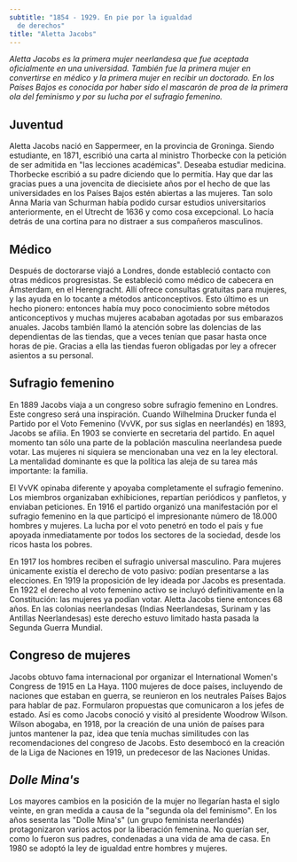 ```yaml
---
subtitle: "1854 - 1929. En pie por la igualdad
  de derechos"
title: "Aletta Jacobs"
---
```


_Aletta Jacobs es la primera mujer neerlandesa que fue aceptada
oficialmente en una universidad. También fue la primera mujer en
convertirse en médico y la primera mujer en recibir un doctorado. En los
Países Bajos es conocida por haber sido el mascarón de proa de la
primera ola del feminismo y por su lucha por el sufragio femenino._

## Juventud

Aletta Jacobs nació en Sappermeer, en la provincia de Groninga. Siendo
estudiante, en 1871, escribió una carta al ministro Thorbecke con la
petición de ser admitida en "las lecciones académicas". Deseaba estudiar
medicina. Thorbecke escribió a su padre diciendo que lo permitía. Hay
que dar las gracias pues a una jovencita de diecisiete años por el hecho
de que las universidades en los Países Bajos estén abiertas a las
mujeres. Tan solo Anna Maria van Schurman había podido cursar estudios
universitarios anteriormente, en el Utrecht de 1636 y como cosa
excepcional. Lo hacía detrás de una cortina para no distraer a sus
compañeros masculinos.

## Médico

Después de doctorarse viajó a Londres, donde estableció contacto con
otras médicos progresistas. Se estableció como médico de cabecera en
Ámsterdam, en el Herengracht. Allí ofrece consultas gratuitas para
mujeres, y las ayuda en lo tocante a métodos anticonceptivos. Esto
último es un hecho pionero: entonces había muy poco conocimiento sobre
métodos anticonceptivos y muchas mujeres acababan agotadas por sus
embarazos anuales. Jacobs también llamó la atención sobre las dolencias
de las dependientas de las tiendas, que a veces tenían que pasar hasta
once horas de pie. Gracias a ella las tiendas fueron obligadas por ley a
ofrecer asientos a su personal.

## Sufragio femenino

En 1889 Jacobs viaja a un congreso sobre sufragio femenino en Londres.
Este congreso será una inspiración. Cuando Wilhelmina Drucker funda el
Partido por el Voto Femenino (VvVK, por sus siglas en neerlandés) en
1893, Jacobs se afilia. En 1903 se convierte en secretaria del partido.
En aquel momento tan sólo una parte de la población masculina
neerlandesa puede votar. Las mujeres ni siquiera se mencionaban una vez
en la ley electoral. La mentalidad dominante es que la política las
aleja de su tarea más importante: la familia.

El VvVK opinaba diferente y apoyaba completamente el sufragio femenino.
Los miembros organizaban exhibiciones, repartían periódicos y panfletos,
y enviaban peticiones. En 1916 el partido organizó una manifestación por
el sufragio femenino en la que participó el impresionante número de
18.000 hombres y mujeres. La lucha por el voto penetró en todo el país y
fue apoyada inmediatamente por todos los sectores de la sociedad, desde
los ricos hasta los pobres.

En 1917 los hombres reciben el sufragio universal masculino. Para
mujeres únicamente existía el derecho de voto pasivo: podían presentarse
a las elecciones. En 1919 la proposición de ley ideada por Jacobs es
presentada. En 1922 el derecho al voto femenino activo se incluyó
definitivamente en la Constitución: las mujeres ya podían votar. Aletta
Jacobs tiene entonces 68 años. En las colonias neerlandesas (Indias
Neerlandesas, Surinam y las Antillas Neerlandesas) este derecho estuvo
limitado hasta pasada la Segunda Guerra Mundial.

## Congreso de mujeres

Jacobs obtuvo fama internacional por organizar el International Women's
Congress de 1915 en La Haya. 1100 mujeres de doce países, incluyendo de
naciones que estaban en guerra, se reunieron en los neutrales Países
Bajos para hablar de paz. Formularon propuestas que comunicaron a los
jefes de estado. Así es como Jacobs conoció y visitó al presidente
Woodrow Wilson. Wilson abogaba, en 1918, por la creación de una unión de
países para juntos mantener la paz, idea que tenía muchas similitudes
con las recomendaciones del congreso de Jacobs. Esto desembocó en la
creación de la Liga de Naciones en 1919, un predecesor de las Naciones
Unidas.

## _Dolle Mina's_

Los mayores cambios en la posición de la mujer no llegarían hasta el
siglo veinte, en gran medida a causa de la "segunda ola del feminismo".
En los años sesenta las "Dolle Mina's" (un grupo feminista neerlandés)
protagonizaron varios actos por la liberación femenina. No querían ser,
como lo fueron sus padres, condenadas a una vida de ama de casa. En 1980
se adoptó la ley de igualdad entre hombres y mujeres.
